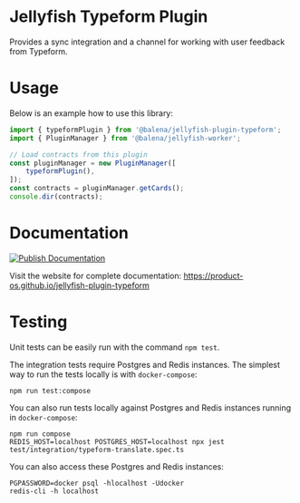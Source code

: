 # Jellyfish Typeform Plugin

Provides a sync integration and a channel for working with user feedback from Typeform.

# Usage

Below is an example how to use this library:

```typescript
import { typeformPlugin } from '@balena/jellyfish-plugin-typeform';
import { PluginManager } from '@balena/jellyfish-worker';

// Load contracts from this plugin
const pluginManager = new PluginManager([
	typeformPlugin(),
]);
const contracts = pluginManager.getCards();
console.dir(contracts);
```

# Documentation

[![Publish Documentation](https://github.com/product-os/jellyfish-plugin-typeform/actions/workflows/publish-docs.yml/badge.svg)](https://github.com/product-os/jellyfish-plugin-typeform/actions/workflows/publish-docs.yml)

Visit the website for complete documentation: https://product-os.github.io/jellyfish-plugin-typeform

# Testing

Unit tests can be easily run with the command `npm test`.

The integration tests require Postgres and Redis instances. The simplest way to run the tests locally is with `docker-compose`:
```
npm run test:compose
```

You can also run tests locally against Postgres and Redis instances running in `docker-compose`:
```
npm run compose
REDIS_HOST=localhost POSTGRES_HOST=localhost npx jest test/integration/typeform-translate.spec.ts
```

You can also access these Postgres and Redis instances:
```
PGPASSWORD=docker psql -hlocalhost -Udocker
redis-cli -h localhost
```
